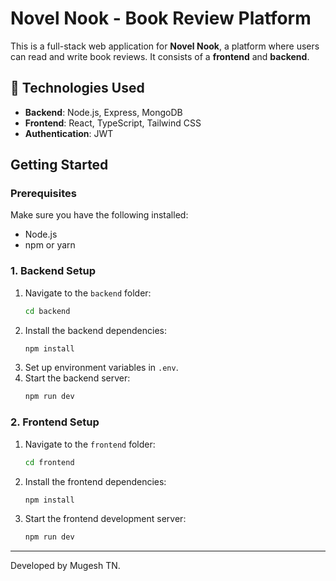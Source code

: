 # Novel Nook - Book Review Platform

This is a full-stack web application for **Novel Nook**, a platform where users can read and write book reviews. It consists of a **frontend** and **backend**.


## 🚀 Technologies Used
- **Backend**: Node.js, Express, MongoDB
- **Frontend**: React, TypeScript, Tailwind CSS
- **Authentication**: JWT


## Getting Started

### Prerequisites

Make sure you have the following installed:
- Node.js
- npm or yarn

### 1. Backend Setup
1. Navigate to the `backend` folder:
    ```bash
    cd backend
    ```
2. Install the backend dependencies:
    ```bash
    npm install
    ```
3. Set up environment variables in `.env`.
4. Start the backend server:
    ```bash
    npm run dev
    ```

### 2. Frontend Setup
1. Navigate to the `frontend` folder:
    ```bash
    cd frontend
    ```
2. Install the frontend dependencies:
    ```bash
    npm install
    ```
3. Start the frontend development server:
    ```bash
    npm run dev
    ```


---

Developed by Mugesh TN.
